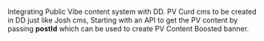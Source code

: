 Integrating Public Vibe content system with DD. PV Curd cms to be
created in DD just like Josh cms, Starting with an API to get the PV
content by passing **postId** which can be used to create PV Content
Boosted banner.
